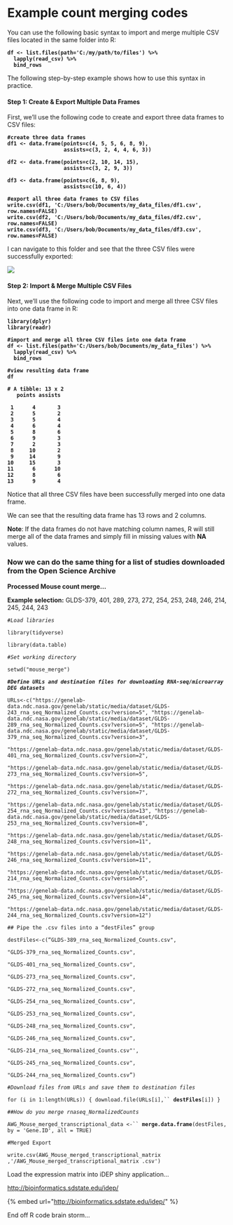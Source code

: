 # Example count merging codes

You can use the following basic syntax to import and merge multiple CSV files located in the same folder into R:

<pre><code><strong>df &#x3C;- list.files(path='C:/my/path/to/files') %>% 
</strong><strong>  lapply(read_csv) %>% 
</strong><strong>  bind_rows
</strong></code></pre>

The following step-by-step example shows how to use this syntax in practice.

#### **Step 1: Create & Export Multiple Data Frames**

First, we’ll use the following code to create and export three data frames to CSV files:

<pre><code><strong>#create three data frames
</strong><strong>df1 &#x3C;- data.frame(points=c(4, 5, 5, 6, 8, 9),
</strong><strong>                  assists=c(3, 2, 4, 4, 6, 3))
</strong>
<strong>df2 &#x3C;- data.frame(points=c(2, 10, 14, 15),
</strong><strong>                  assists=c(3, 2, 9, 3))
</strong>
<strong>df3 &#x3C;- data.frame(points=c(6, 8, 9),
</strong><strong>                  assists=c(10, 6, 4))
</strong>
<strong>#export all three data frames to CSV files
</strong><strong>write.csv(df1, 'C:/Users/bob/Documents/my_data_files/df1.csv', row.names=FALSE)
</strong><strong>write.csv(df2, 'C:/Users/bob/Documents/my_data_files/df2.csv', row.names=FALSE)
</strong><strong>write.csv(df3, 'C:/Users/bob/Documents/my_data_files/df3.csv', row.names=FALSE)
</strong></code></pre>

I can navigate to this folder and see that the three CSV files were successfully exported:

![](https://www.statology.org/wp-content/uploads/2022/04/mergecsv1.jpg)

#### **Step 2: Import & Merge Multiple CSV Files**

Next, we’ll use the following code to import and merge all three CSV files into one data frame in R:

<pre><code><strong>library(dplyr)
</strong><strong>library(readr)
</strong>
<strong>#import and merge all three CSV files into one data frame
</strong><strong>df &#x3C;- list.files(path='C:/Users/bob/Documents/my_data_files') %>% 
</strong><strong>  lapply(read_csv) %>% 
</strong><strong>  bind_rows 
</strong>
<strong>#view resulting data frame
</strong><strong>df
</strong>
<strong># A tibble: 13 x 2
</strong><strong>   points assists
</strong><strong>       
</strong><strong> 1      4       3
</strong><strong> 2      5       2
</strong><strong> 3      5       4
</strong><strong> 4      6       4
</strong><strong> 5      8       6
</strong><strong> 6      9       3
</strong><strong> 7      2       3
</strong><strong> 8     10       2
</strong><strong> 9     14       9
</strong><strong>10     15       3
</strong><strong>11      6      10
</strong><strong>12      8       6
</strong><strong>13      9       4
</strong></code></pre>

Notice that all three CSV files have been successfully merged into one data frame.

We can see that the resulting data frame has 13 rows and 2 columns.

**Note**: If the data frames do not have matching column names, R will still merge all of the data frames and simply fill in missing values with **NA** values.



### **Now we can do the same thing for a list of studies downloaded from the Open Science Archive**



**Processed Mouse count merge…**

**Example selection:** GLDS-379, 401, 289, 273, 272, 254, 253, 248, 246, 214, 245, 244, 243

_`#Load libraries`_

`library(tidyverse)`

`library(data.table)`

_`#Set working directory`_

`setwd("mouse_merge")`

_**`#Define URLs and destination files for downloading RNA-seq/microarray DEG datasets`**_

`URLs<-c("https://genelab-data.ndc.nasa.gov/genelab/static/media/dataset/GLDS-243_rna_seq_Normalized_Counts.csv?version=5", "https://genelab-data.ndc.nasa.gov/genelab/static/media/dataset/GLDS-289_rna_seq_Normalized_Counts.csv?version=5", "https://genelab-data.ndc.nasa.gov/genelab/static/media/dataset/GLDS-379_rna_seq_Normalized_Counts.csv?version=3",`

`"https://genelab-data.ndc.nasa.gov/genelab/static/media/dataset/GLDS-401_rna_seq_Normalized_Counts.csv?version=2",`

`"https://genelab-data.ndc.nasa.gov/genelab/static/media/dataset/GLDS-273_rna_seq_Normalized_Counts.csv?version=5",`

`"https://genelab-data.ndc.nasa.gov/genelab/static/media/dataset/GLDS-272_rna_seq_Normalized_Counts.csv?version=7",`

`"https://genelab-data.ndc.nasa.gov/genelab/static/media/dataset/GLDS-254_rna_seq_Normalized_Counts.csv?version=13", "https://genelab-data.ndc.nasa.gov/genelab/static/media/dataset/GLDS-253_rna_seq_Normalized_Counts.csv?version=8",`

`"https://genelab-data.ndc.nasa.gov/genelab/static/media/dataset/GLDS-248_rna_seq_Normalized_Counts.csv?version=11",`

`"https://genelab-data.ndc.nasa.gov/genelab/static/media/dataset/GLDS-246_rna_seq_Normalized_Counts.csv?version=11",`

`"https://genelab-data.ndc.nasa.gov/genelab/static/media/dataset/GLDS-214_rna_seq_Normalized_Counts.csv?version=5",`

`"https://genelab-data.ndc.nasa.gov/genelab/static/media/dataset/GLDS-245_rna_seq_Normalized_Counts.csv?version=14",`

`"https://genelab-data.ndc.nasa.gov/genelab/static/media/dataset/GLDS-244_rna_seq_Normalized_Counts.csv?version=12")`





`## Pipe the .csv files into a “destFiles” group`

`destFiles<-c(“GLDS-389_rna_seq_Normalized_Counts.csv",`

`"GLDS-379_rna_seq_Normalized_Counts.csv",`

`"GLDS-401_rna_seq_Normalized_Counts.csv",`

`"GLDS-273_rna_seq_Normalized_Counts.csv",`

`"GLDS-272_rna_seq_Normalized_Counts.csv",`

`"GLDS-254_rna_seq_Normalized_Counts.csv",`

`"GLDS-253_rna_seq_Normalized_Counts.csv",`

`"GLDS-248_rna_seq_Normalized_Counts.csv",`

`"GLDS-246_rna_seq_Normalized_Counts.csv",`

`"GLDS-214_rna_seq_Normalized_Counts.csv"',`

`"GLDS-245_rna_seq_Normalized_Counts.csv",`

`"GLDS-244_rna_seq_Normalized_Counts.csv”)`



_`#Download files from URLs and save them to destination files`_

`for (i in 1:length(URLs)) { download.file(URLs[i],`` `**`destFiles`**`[i]) }`



_`##How do you merge rnaseq_NormalizedCounts`_

`AWG_Mouse_merged_transcriptional_data <-`` `**`merge.data.frame`**`(destFiles, by = 'Gene.ID', all = TRUE)`



`#Merged Export`

`write.csv(AWG_Mouse_merged_transcriptional_matrix ,'/AWG_Mouse_merged_transcriptional_matrix .csv')`





Load the expression matrix into iDEP shiny application…&#x20;

http://bioinformatics.sdstate.edu/idep/

{% embed url="http://bioinformatics.sdstate.edu/idep/" %}



End off R code brain storm…


